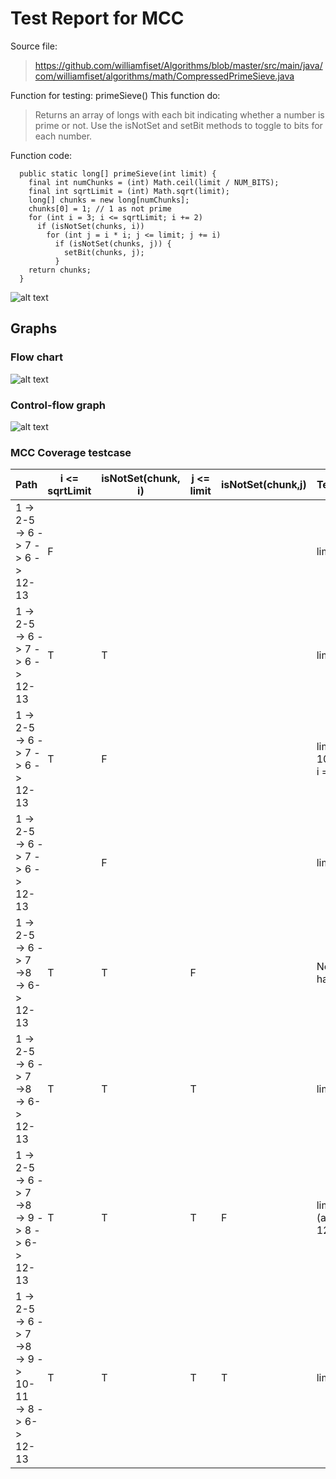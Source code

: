 # Test Report for MCC
Source file:
> https://github.com/williamfiset/Algorithms/blob/master/src/main/java/com/williamfiset/algorithms/math/CompressedPrimeSieve.java

Function for testing: primeSieve()
This function do:
> Returns an array of longs with each bit indicating whether a number is prime or not. Use the isNotSet and setBit methods to toggle to bits for each number.

Function code:
```
  public static long[] primeSieve(int limit) {
    final int numChunks = (int) Math.ceil(limit / NUM_BITS);
    final int sqrtLimit = (int) Math.sqrt(limit);
    long[] chunks = new long[numChunks];
    chunks[0] = 1; // 1 as not prime
    for (int i = 3; i <= sqrtLimit; i += 2)
      if (isNotSet(chunks, i))
        for (int j = i * i; j <= limit; j += i)
          if (isNotSet(chunks, j)) {
            setBit(chunks, j);
          }
    return chunks;
  }
```
![alt text](https://drive.google.com/uc?id=12iKHCBtJjex9ZX0XL69J-nCZTHkXsq1y)

## Graphs

### Flow chart
![alt text](https://drive.google.com/uc?id=1DjkmdT-PoequO10YDOr8me2rv2Fyml_N)

### Control-flow graph
![alt text](https://drive.google.com/uc?id=1cLUdTxec5WJBWkyrNpk2vEmLs8Y0I8SY)
### MCC Coverage testcase
| Path                                                   | i <= sqrtLimit | isNotSet(chunk, i) | j <= limit | isNotSet(chunk,j) | Test case               | Expected output   | Actual output     | Result |
|--------------------------------------------------------|----------------|--------------------|------------|-------------------|-------------------------|-------------------|-------------------|--------|
| 1 -> 2-5 -> 6 -> 7 -> 6 -> 12-13                       | F              |                    |            |                   | limit = 8               | [1]               | [1]               | PASS   |
| 1 -> 2-5 -> 6 -> 7 -> 6 -> 12-13                       | T              | T                  |            |                   | limit = 9               | [17]              | [17]              | PASS   |
| 1 -> 2-5 -> 6 -> 7 -> 6 -> 12-13                       | T              | F                  |            |                   | limit = 100 (and i = 9) | [823970606298257] | [823970606298257] | PASS   |
| 1 -> 2-5 -> 6 -> 7 -> 6 -> 12-13                       |                | F                  |            |                   | limit = 8               | [1]               | [1]               | PASS   |
| 1 -> 2-5 -> 6 -> 7 ->8 -> 6-> 12-13                    | T              | T                  | F          |                   | Not happened            | [1]               | [1]               | PASS   |
| 1 -> 2-5 -> 6 -> 7 ->8 -> 6-> 12-13                    | T              | T                  | T          |                   | limit = 15              | [145]             | [145]             | PASS   |
| 1 -> 2-5 -> 6 -> 7 ->8 -> 9 -> 8 -> 6-> 12-13          | T              | T                  | T          | F                 | limit = 15 (and j = 12) | [145]             | [145]             | PASS   |
| 1 -> 2-5 -> 6 -> 7 ->8 -> 9 -> 10-11 -> 8 -> 6-> 12-13 | T              | T                  | T          | T                 | limit = 15              | [145]             | [145]             | PASS   |

